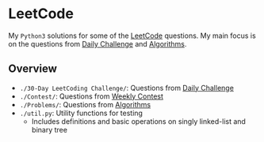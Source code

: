 # LeetCode
My `Python3` solutions for some of the [LeetCode](https://leetcode.com/) questions. My main focus is on the questions from [Daily Challenge](https://leetcode.com/explore/challenge/) and [Algorithms](https://leetcode.com/problemset/algorithms/).



## Overview

- `./30-Day LeetCoding Challenge/`: Questions from [Daily Challenge](https://leetcode.com/explore/challenge/) 
- `./Contest/`: Questions from [Weekly Contest](https://leetcode.com/contest/) 
- `./Problems/`: Questions from [Algorithms](https://leetcode.com/problemset/algorithms/) 
- `./util.py`: Utility functions for testing
  - Includes definitions and basic operations on singly linked-list and binary tree



